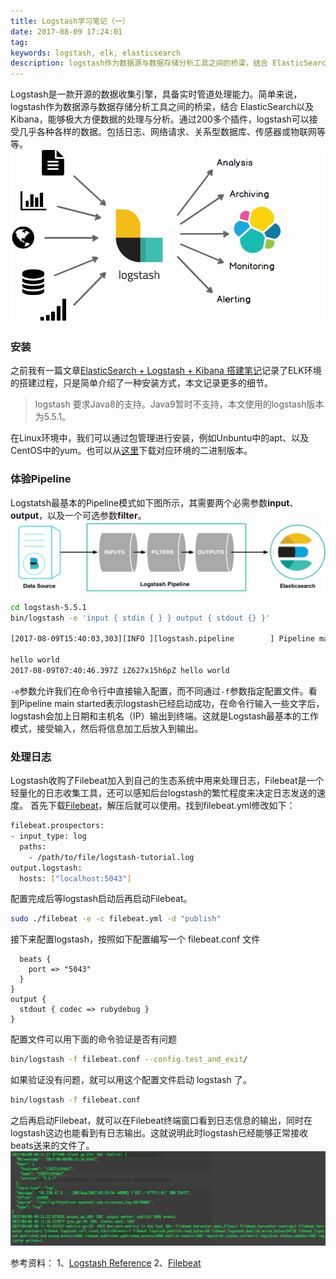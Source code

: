 ```yaml
---
title: Logstash学习笔记（一）
date: 2017-08-09 17:24:01
tag: 
keywords: logstash, elk, elasticsearch
description: logstash作为数据源与数据存储分析工具之间的桥梁，结合 ElasticSearch以及Kibana，能够极大方便数据的处理与分析。
---
```


Logstash是一款开源的数据收集引擎，具备实时管道处理能力。简单来说，logstash作为数据源与数据存储分析工具之间的桥梁，结合 ElasticSearch以及Kibana，能够极大方便数据的处理与分析。通过200多个插件，logstash可以接受几乎各种各样的数据。包括日志、网络请求、关系型数据库、传感器或物联网等等。
![](20170809-logstash-learning/39469-20170809172218402-966897321.png)

### 安装
之前我有一篇文章[ElasticSearch + Logstash + Kibana 搭建笔记](http://www.cnblogs.com/cocowool/p/7297749.html)记录了ELK环境的搭建过程，只是简单介绍了一种安装方式，本文记录更多的细节。
> logstash 要求Java8的支持。Java9暂时不支持，本文使用的logstash版本为5.5.1。

在Linux环境中，我们可以通过包管理进行安装，例如Unbuntu中的apt、以及CentOS中的yum。也可以从[这里](https://www.elastic.co/downloads/logstash)下载对应环境的二进制版本。

### 体验Pipeline
Logstatsh最基本的Pipeline模式如下图所示，其需要两个必需参数**input**、**output**，以及一个可选参数**filter**。
![](20170809-logstash-learning/39469-20170809172237620-91246511.png)

```bash
cd logstash-5.5.1
bin/logstash -e 'input { stdin { } } output { stdout {} }'

[2017-08-09T15:40:03,303][INFO ][logstash.pipeline        ] Pipeline main started

hello world
2017-08-09T07:40:46.397Z iZ627x15h6pZ hello world
```
```-e```参数允许我们在命令行中直接输入配置，而不同通过```-f```参数指定配置文件。看到Pipeline main started表示logstash已经启动成功，在命令行输入一些文字后，logstash会加上日期和主机名（IP）输出到终端。这就是Logstash最基本的工作模式，接受输入，然后将信息加工后放入到输出。

### 处理日志
Logstash收购了Filebeat加入到自己的生态系统中用来处理日志，Filebeat是一个轻量化的日志收集工具，还可以感知后台logstash的繁忙程度来决定日志发送的速度。
首先下载[Filebeat](https://www.elastic.co/downloads/beats/filebeat)，解压后就可以使用。找到filebeat.yml修改如下：
```bash
filebeat.prospectors:
- input_type: log
  paths:
    - /path/to/file/logstash-tutorial.log 
output.logstash:
  hosts: ["localhost:5043"]
```
配置完成后等logstash启动后再启动Filebeat。
```bash
sudo ./filebeat -e -c filebeat.yml -d "publish"
```
接下来配置logstash，按照如下配置编写一个 filebeat.conf 文件
```input {
  beats {
    port => "5043"
  }
}
output {
  stdout { codec => rubydebug }
}
```
配置文件可以用下面的命令验证是否有问题
```sh
bin/logstash -f filebeat.conf --config.test_and_exit/
```
如果验证没有问题，就可以用这个配置文件启动 logstash 了。
```sh
bin/logstash -f filebeat.conf
```
之后再启动Filebeat，就可以在Filebeat终端窗口看到日志信息的输出，同时在logstash这边也能看到有日志输出。这就说明此时logstash已经能够正常接收beats送来的文件了。
![](20170809-logstash-learning/39469-20170809172300167-238115856.png)



参考资料：
1、[Logstash Reference](https://www.elastic.co/guide/en/logstash/current/index.html)
2、[Filebeat](https://github.com/elastic/beats/tree/master/filebeat)
